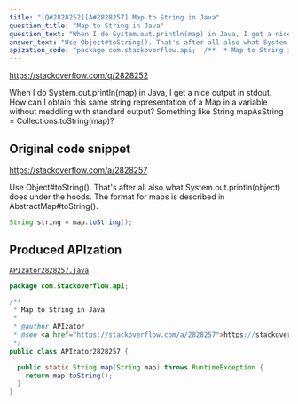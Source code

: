 ```yaml
---
title: "[Q#2828252][A#2828257] Map to String in Java"
question_title: "Map to String in Java"
question_text: "When I do System.out.println(map) in Java, I get a nice output in stdout. How can I obtain this same string representation of a Map in a variable without meddling with standard output? Something like String mapAsString = Collections.toString(map)?"
answer_text: "Use Object#toString(). That's after all also what System.out.println(object) does under the hoods. The format for maps is described in AbstractMap#toString()."
apization_code: "package com.stackoverflow.api;  /**  * Map to String in Java  *  * @author APIzator  * @see <a href=\"https://stackoverflow.com/a/2828257\">https://stackoverflow.com/a/2828257</a>  */ public class APIzator2828257 {    public static String map(String map) throws RuntimeException {     return map.toString();   } }"
---
```


https://stackoverflow.com/q/2828252

When I do System.out.println(map) in Java, I get a nice output in stdout. How can I obtain this same string representation of a Map in a variable without meddling with standard output? Something like String mapAsString = Collections.toString(map)?



## Original code snippet

https://stackoverflow.com/a/2828257

Use Object#toString().
That&#x27;s after all also what System.out.println(object) does under the hoods. The format for maps is described in AbstractMap#toString().

```java
String string = map.toString();
```

## Produced APIzation

[`APIzator2828257.java`](https://github.com/pasqualesalza/apization-temp-data/raw/master/apizations/java/APIzator2828257.java)

```java
package com.stackoverflow.api;

/**
 * Map to String in Java
 *
 * @author APIzator
 * @see <a href="https://stackoverflow.com/a/2828257">https://stackoverflow.com/a/2828257</a>
 */
public class APIzator2828257 {

  public static String map(String map) throws RuntimeException {
    return map.toString();
  }
}

```